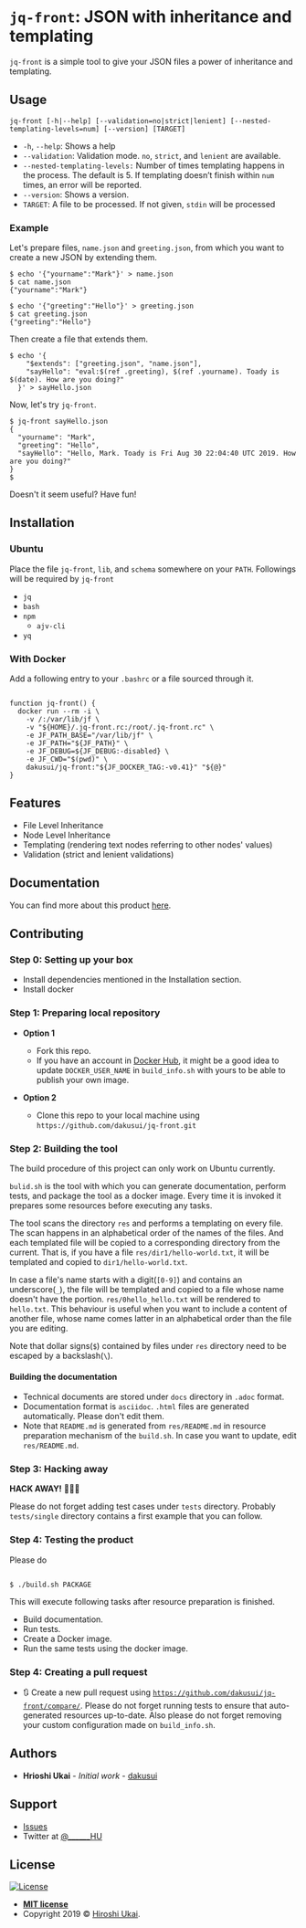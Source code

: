 # `jq-front`: JSON with inheritance and templating

`jq-front` is a simple tool to give your JSON files a power of inheritance and templating.

## Usage

```shell script
jq-front [-h|--help] [--validation=no|strict|lenient] [--nested-templating-levels=num] [--version] [TARGET]
```

- `-h`, `--help`: Shows a help
- `--validation`: Validation mode.
`no`, `strict`, and `lenient` are available.
- `--nested-templating-levels:` Number of times templating happens in the process. The default is 5. If templating doesn’t finish within ```num``` times, an error will be reported.
- `--version`: Shows a version.
- `TARGET`: A file to be processed. If not given, `stdin` will be processed
 
### Example


Let's prepare files, `name.json` and `greeting.json`, from which you want to create a new JSON by extending them.

```shell script
$ echo '{"yourname":"Mark"}' > name.json
$ cat name.json
{"yourname":"Mark"}

$ echo '{"greeting":"Hello"}' > greeting.json
$ cat greeting.json
{"greeting":"Hello"}
```

Then create a file that extends them.

```shell script
$ echo '{
    "$extends": ["greeting.json", "name.json"],
    "sayHello": "eval:$(ref .greeting), $(ref .yourname). Toady is $(date). How are you doing?"
  }' > sayHello.json
```

Now, let's try `jq-front`.
```shell script
$ jq-front sayHello.json
{
  "yourname": "Mark",
  "greeting": "Hello",
  "sayHello": "Hello, Mark. Toady is Fri Aug 30 22:04:40 UTC 2019. How are you doing?"
}
$
```
Doesn't it seem useful? Have fun!

## Installation

### Ubuntu
Place the file `jq-front`, `lib`, and `schema` somewhere on your `PATH`.
Followings will be required by `jq-front`

* `jq`
* `bash`
* `npm`
  * `ajv-cli`
* `yq`

### With Docker

Add a following entry to your `.bashrc` or a file sourced through it.

```shell script

function jq-front() {
  docker run --rm -i \
    -v /:/var/lib/jf \
    -v "${HOME}/.jq-front.rc:/root/.jq-front.rc" \
    -e JF_PATH_BASE="/var/lib/jf" \
    -e JF_PATH="${JF_PATH}" \
    -e JF_DEBUG=${JF_DEBUG:-disabled} \
    -e JF_CWD="$(pwd)" \
    dakusui/jq-front:"${JF_DOCKER_TAG:-v0.41}" "${@}"
}

```

## Features

* File Level Inheritance
* Node Level Inheritance
* Templating (rendering text nodes referring to other nodes' values)
* Validation (strict and lenient validations)

## Documentation

You can find more about this product <a href="https://dakusui.github.io/jq-front/">here</a>.

## Contributing

### Step 0: Setting up your box

- Install dependencies mentioned in the Installation section.
- Install docker

### Step 1: Preparing local repository

- **Option 1**
    - Fork this repo.
    - If you have an account in <a href="https://hub.docker.com/">Docker Hub</a>, it might be a good idea to update `DOCKER_USER_NAME` in `build_info.sh` with yours to be able to publish your own image. 

- **Option 2**
    - Clone this repo to your local machine using `https://github.com/dakusui/jq-front.git`

### Step 2: Building the tool

The build procedure of this project can only work on Ubuntu currently.

`bulid.sh` is the tool with which you can generate documentation, perform tests, and package the tool as a docker image.
Every time it is invoked it prepares some resources before executing any tasks.

The tool scans the directory `res` and performs a templating on every file.
The scan happens in an alphabetical order of the names of the files.
And each templated file will be copied to a corresponding directory from the current.
That is, if you have a file `res/dir1/hello-world.txt`, it will be templated and copied to `dir1/hello-world.txt`.

In case a file's name starts with a digit(`[0-9]`) and contains an underscore(`_`), the file will be templated and copied to a file whose name doesn't have the portion.
`res/0hello_hello.txt` will be rendered to `hello.txt`.
This behaviour is useful when you want to include a content of another file, whose name comes latter in an alphabetical order than the file you are editing.

Note that dollar signs(`$`) contained by files under `res` directory need to be escaped by a backslash(`\`). 

#### Building the documentation

- Technical documents are stored under `docs` directory in `.adoc` format.
- Documentation format is `asciidoc`. 
`.html` files are generated automatically. Please don't edit them.
- Note that `README.md` is generated from `res/README.md` in resource preparation mechanism of the `build.sh`.
In case you want to update, edit `res/README.md`.

### Step 3: Hacking away

**HACK AWAY!** 🔨🔨🔨

Please do not forget adding test cases under `tests` directory.
Probably `tests/single` directory contains a first example that you can follow.

### Step 4: Testing the product

Please do

```shell script

$ ./build.sh PACKAGE

```

This will execute following tasks after resource preparation is finished.

* Build documentation. 
* Run tests.
* Create a Docker image.
* Run the same tests using the docker image.

### Step 4: Creating a pull request

- 🔃 Create a new pull request using <a href="https://github.com/dakusui/jq-front/compare/" target="_blank">`https://github.com/dakusui/jq-front/compare/`</a>.
Please do not forget running tests to ensure that auto-generated resources up-to-date.
Also please do not forget removing your custom configuration made on `build_info.sh`.


## Authors

* **Hrioshi Ukai** - *Initial work* - <a href="https://github.com/dakusui">dakusui</a>

## Support

* <a href="https://github.com/dakusui/jq-front/issues">Issues</a>
* Twitter at <a href="http://twitter.com/\______HU">@\______HU</a>

## License

[![License](http://img.shields.io/:license-mit-blue.svg?style=flat-square)](http://badges.mit-license.org)

- **[MIT license](http://opensource.org/licenses/mit-license.php)**
- Copyright 2019 © <a href="https://github.com/dakusui" target="_blank">Hiroshi Ukai</a>.
